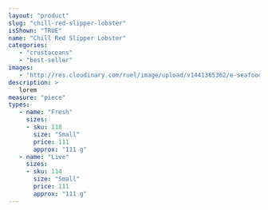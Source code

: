 ```yaml
---
layout: "product"
slug: "chill-red-slipper-lobster"
isShown: "TRUE"
name: "Chill Red Slipper Lobster"
categories:
   - "crustaceans"
   - "best-seller"
images:
   - "http://res.cloudinary.com/ruel/image/upload/v1441365362/e-seafoods/chill-brown-slipper-lobster.jpg"
description: >
   lorem
measure: "piece"
types: 
   - name: "Fresh"
     sizes: 
     - sku: 118
       size: "Small"
       price: 111
       approx: "111 g"
   - name: "Live"
     sizes: 
     - sku: 114
       size: "Small"
       price: 111
       approx: "111 g"
---
```

